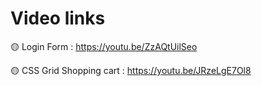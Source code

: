 # Video links
🟡 Login Form : https://youtu.be/ZzAQtUilSeo

🟡 CSS Grid Shopping cart : https://youtu.be/JRzeLgE7Ol8
